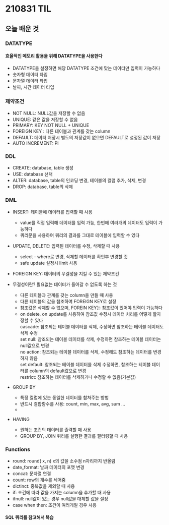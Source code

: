 # 210831 TIL

## 오늘 배운 것

### DATATYPE
#### 효율적인 메모리 활용을 위해 DATATYPE을 사용한다

- DATATYPE을 설정하면 해당 DATATYPE 조건에 맞는 데이터만 입력이 가능하다
- 숫자형 데이터 타입
- 문자열 데이터 타입
- 날짜, 시간 데이터 타입

### 제약조건

- NOT NULL: NULL값을 저장할 수 없음
- UNIQUE: 같은 값을 저장할 수 없음
- PRIMARY: KEY NOT NULL + UNIQUE
- FOREIGN KEY : 다른 테이블과 관계를 갖는 column
- DEFAULT: 데이터 저장시 별도의 저장값이 없으면 DEFAULT로 설정된 값이 저장
- AUTO INCREMENT: PI

### DDL

- CREATE: database, table 생성
- USE: database 선택
- ALTER:  database, table의 인코딩 변경, 테이블의 컬럼 추가, 삭제, 변경
- DROP: database, table의 삭제

### DML

- INSERT: 데이블에 데이터를 입력할 때 사용
    - value를 직접 입력해 데이터를 입력 가능, 한번에 여러개의 데이터도 입력이 가능하다
    - 쿼리문을 사용하여 쿼리의 결과를 그대로 테이블에 입력할 수 있다

- UPDATE, DELETE: 입력된 데이터를 수정, 삭제할 때 사용
    - select - where로 변경, 삭제할 데이터를 확인후 변경할 것
    - safe update 설정시 limit 사용

- FOREIGN KEY: 데이터의 무결성을 지킬 수 있는 제약조건
- 무결성이란? 필요없는 데이터가 들어갈 수 없도록 하는 것
    - 다른 테이블과 관계를 갖는 column을 만들 때 사용
    - 다른 테이블의 값을 참조하여 FOREIGN KEY로 설정
    - 참조값은 삭제할 수 없으며, FOREIN KEY는 참조값이 있어야 입력이 가능하다
    - on delete, on update를 사용하여 참조값 수정시 데이터 처리를 어떻게 할지 정할 수 있다  
cascade: 참조되는 테이블 데이터를 삭제, 수정하면 참조하는 테이블 데이터도 삭제 수정  
set null: 참조되는 테이블 데이터를 삭제, 수정하면 참조하는 테이블 데이터는 null값으로 변경  
no action: 참조되는 테이블 데이터를 삭제, 수정해도 참조하는 데이터를 변경하지 않음  
set default: 참조되는 테이블 데이터를 삭제 수정하면, 참조하는 테이블 데이터를 column의 default값으로 변경  
restrict: 참조하는 데이터를 삭제하거나 수정할 수 없음(기본값)

- GROUP BY
    - 특정 컬럼에 있는 동일한 데이터를 합쳐주는 방법
    - 반드시 결합함수를 사용: count, min, max, avg, sum ...
    - 

- HAVING
    - 원하는 조건의 데이터를 출력할 때 사용
    - GROUP BY, JOIN 쿼리를 실행한 결과를 필터링할 때 사용


### Functions

- round: round( x, n) x의 값을 소수점 n자리까지 반올림
- date_format: 날짜 데이터의 포맷 변경
- concat: 문자열 연결
- count: row의 개수를 세어줌
- dictinct: 중복값을 제외할 때 사용
- if: 조건에 따라 값을 가지는 column을 추가할 때 사용
- ifnull: null값이 있는 경우 null값을 대체할 값을 설정
- case when then: 조건이 여러개일 경우 사용

#### SQL 쿼리를 참고해서 복습
